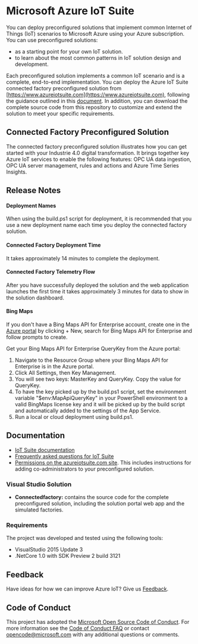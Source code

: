 # Microsoft Azure IoT Suite 
You can deploy preconfigured solutions that implement common Internet of Things (IoT) scenarios to Microsoft Azure using your Azure subscription. You can use preconfigured solutions: 
- as a starting point for your own IoT solution. 
- to learn about the most common patterns in IoT solution design and development. 

Each preconfigured solution implements a common IoT scenario and is a complete, end-to-end implementation. You can deploy the Azure IoT Suite connected factory preconfigured solution from [https://www.azureiotsuite.com](https://www.azureiotsuite.com), following the guidance outlined in this [document](https://azure.microsoft.com/en-us/documentation/articles/iot-suite-getstarted-preconfigured-solutions/). In addition, you can download the complete source code from this repository to customize and extend the solution to meet your specific requirements. 

## Connected Factory Preconfigured Solution
The connected factory preconfigured solution illustrates how you can get started with your Industrie 4.0 digital transformation. It brings together key Azure IoT services to enable the following features: OPC UA data ingestion, OPC UA server management, rules and actions and Azure Time Series Insights.

## Release Notes

#### Deployment Names
When using the build.ps1 script for deployment, it is recommended that you use a new deployment name each time you deploy the connected factory solution.

#### Connected Factory Deployment Time
It takes approximately 14 minutes to complete the deployment.

#### Connected Factory Telemetry Flow
After you have successfully deployed the solution and the web application launches the first time it takes approximately 3 minutes for data to show in the solution dashboard.

#### Bing Maps
If you don't have a Bing Maps API for Enterprise account, create one in the [Azure portal](https://portal.azure.com) by clicking + New, search for Bing Maps API for Enterprise and follow prompts to create. 

Get your Bing Maps API for Enterprise QueryKey from the Azure portal: 
1.	Navigate to the Resource Group where your Bing Maps API for Enterprise is in the Azure portal.
2.	Click All Settings, then Key Management. 
3.	You will see two keys: MasterKey and QueryKey. Copy the value for QueryKey.
4.	To have the key picked up by the build.ps1 script, set the environment variable "$env:MapApiQueryKey" in your PowerShell environment to a valid BingMaps license key and it will be picked up by the build script and automatically added to the settings of the App Service.
5.	Run a local or cloud deployment using build.ps1.

## Documentation

  * [IoT Suite documentation](https://azure.microsoft.com/documentation/suites/iot-suite/)
  * [Frequently asked questions for IoT Suite](https://azure.microsoft.com/documentation/articles/iot-suite-faq/)
  * [Permissions on the azureiotsuite.com site](https://azure.microsoft.com/documentation/articles/iot-suite-permissions/). This includes instructions for adding co-administrators to your preconfigured solution.
  
### Visual Studio Solution
  * **Connectedfactory:** contains the source code for the complete preconfigured solution, including the solution portal web app and the simulated factories.

### Requirements
  The project was developed and tested using the following tools:
  * VisualStudio 2015 Update 3
  * .NetCore 1.0 with SDK Preview 2 build 3121
  
## Feedback

Have ideas for how we can improve Azure IoT? Give us [Feedback](http://feedback.azure.com/forums/321918-azure-iot).

## Code of Conduct

This project has adopted the [Microsoft Open Source Code of Conduct](https://opensource.microsoft.com/codeofconduct/). For more information see the [Code of Conduct FAQ](https://opensource.microsoft.com/codeofconduct/faq/) or contact [opencode@microsoft.com](mailto:opencode@microsoft.com) with any additional questions or comments.

